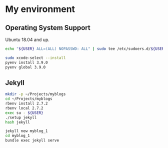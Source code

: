 # My environment
## Operating System Support
Ubuntu 18.04 and up.

```bash
echo "${USER} ALL=(ALL) NOPASSWD: ALL" | sudo tee /etc/sudoers.d/${USER}
```

```bash
sudo xcode-select --install
pyenv install 3.9.0
pyenv global 3.9.0
```

## Jekyll

```bash
mkdir -p ~/Projects/myblogs
cd ~/Projects/myblogs
rbenv install 2.7.2
rbenv local 2.7.2
exec su - ${USER}
./setup jekyll
hash jekyll

jekyll new myblog_1
cd myblog_1
bundle exec jekyll serve
```
